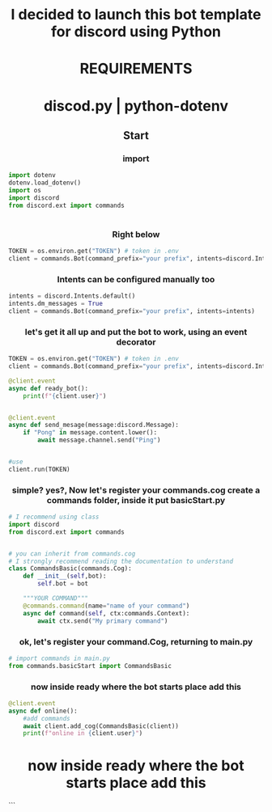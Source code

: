 <br clear="both">

<h1 align="center">I decided to launch this bot template for discord using Python</h1>

<h1 align="center">REQUIREMENTS</h1>

<h1 align="center">discod.py | python-dotenv</h1>

<h2 align="center">Start</h2>

<h3 align="center">import</h3>

```py
import dotenv
dotenv.load_dotenv()
import os
import discord
from discord.ext import commands

```

#

<h3 align="center">Right below</h3>

```py
TOKEN = os.environ.get("TOKEN") # token in .env
client = commands.Bot(command_prefix="your prefix", intents=discord.Intents.all())
```

<h3 align="center">Intents can be configured manually too</h3>

```py
intents = discord.Intents.default()
intents.dm_messages = True
client = commands.Bot(command_prefix="your prefix", intents=intents)
```

<h3 align="center">let's get it all up and put the bot to work, using an event decorator
</h3>

```py
TOKEN = os.environ.get("TOKEN") # token in .env
client = commands.Bot(command_prefix="your prefix", intents=discord.Intents.all())

@client.event
async def ready_bot():
    print(f"{client.user}")


@client.event
async def send_mesage(message:discord.Message):
    if "Pong" in message.content.lower():
        await message.channel.send("Ping")


#use
client.run(TOKEN)
```

<h3 align="center">
simple? yes?, Now let's register your commands.cog
create a commands folder, inside it put basicStart.py
</h3>

```py
# I recommend using class
import discord
from discord.ext import commands


# you can inherit from commands.cog
# I strongly recommend reading the documentation to understand
class CommandsBasic(commands.Cog):
    def __init__(self,bot):
        self.bot = bot

    """YOUR COMMAND"""
    @commands.command(name="name of your command")
    async def command(self, ctx:commands.Context):
        await ctx.send("My primary command")
```

<h3 align="center">
ok, let's register your command.Cog, returning to main.py

</h3>

```py
# import commands in main.py
from commands.basicStart import CommandsBasic
```

<h3 align="center">
now inside ready where the bot starts place add this

</h3>

```py
@client.event
async def online():
    #add commands
    await client.add_cog(CommandsBasic(client))
    print(f"online in {client.user}")

```

<h1 align="center">
now inside ready where the bot starts place add this
</h1>
```
